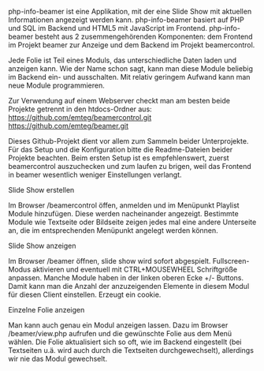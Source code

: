 php-info-beamer ist eine Applikation, mit der eine Slide Show mit aktuellen Informationen angezeigt werden kann. php-info-beamer basiert auf PHP und SQL im Backend und HTML5 mit JavaScript im Frontend. php-info-beamer besteht aus 2 zusemmengehörenden Komponenten: dem Frontend im Projekt beamer zur Anzeige und dem Backend im Projekt beamercontrol.

Jede Folie ist Teil eines Moduls, das unterschiedliche Daten laden und anzeigen kann. Wie der Name schon sagt, kann man diese Module beliebig im Backend ein- und ausschalten. Mit relativ geringem Aufwand kann man neue Module programmieren.

Zur Verwendung auf einem Webserver checkt man am besten beide Projekte getrennt in den htdocs-Ordner aus:
https://github.com/emteg/beamercontrol.git
https://github.com/emteg/beamer.git

Dieses Github-Projekt dient vor allem zum Sammeln beider Unterprojekte. Für das Setup und die Konfiguration bitte die Readme-Dateien beider Projekte beachten. Beim ersten Setup ist es empfehlenswert, zuerst beamercontrol auszuchecken und zum laufen zu brigen, weil das Frontend in beamer wesentlich weniger Einstellungen verlangt.

Slide Show erstellen

Im Browser /beamercontrol öffen, anmelden und im Menüpunkt Playlist Module hinzufügen. Diese werden nacheinander angezeigt. Bestimmte Module wie Textseite oder Bildseite zeigen jedes mal eine andere Unterseite an, die im entsprechenden Menüpunkt angelegt werden können.

Slide Show anzeigen

Im Browser /beamer öffnen, slide show wird sofort abgespielt. Fullscreen-Modus aktivieren und eventuell mit CTRL+MOUSEWHEEL Schriftgröße anpassen.
Manche Module haben in der linken oberen Ecke +/- Buttons. Damit kann man die Anzahl der anzuzeigenden Elemente in diesem Modul für diesen Client einstellen. Erzeugt ein cookie.

Einzelne Folie anzeigen

Man kann auch genau ein Modul anzeigen lassen. Dazu im Browser /beamer/view.php aufrufen und die gewünschte Folie aus dem Menü wählen. Die Folie aktualisiert sich so oft, wie im Backend eingestellt (bei Textseiten u.ä. wird auch durch die Textseiten durchgewechselt), allerdings wir nie das Modul gewechselt.
